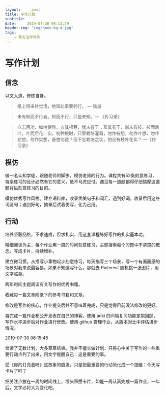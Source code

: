```yaml
---
layout:     post
title: 写作计划
subtitle: 
date:     2019-07-30 08:13:29
header-img: "img/home-bg-o.jpg"
tags:  
	- 笨方法学写作 
---
```




# 写作计划

## 信念

以文入道，修炼自身。

> 纸上得来终觉浅，绝知此事要躬行。 —  陆游

> 未有知而不行者。知而不行，只是未知。— 《传习录》

> 立志用功，如树使然。方其根芽，犹未有干；及其有干，尚未有枝。枝而后叶，叶而后花、实。初种根时，只管栽培灌溉，勿作枝想，勿作叶想，勿作花想，勿作实想，悬想何益？但不忘栽培之功，怕没有枝叶花实？ —《传习录》
<!-- more -->
## 模仿

做一名认知学徒，跟随老师的脚步，模仿老师的行为。课程共有52条刻意练习，每条练习的设计必然有它的意义，绝不马虎应付。遇见每一道题都得仔细揣摩这道题背后刻意练习的目的。 

模仿优秀写作风格。建立语料库，收录优美句子和词汇，遇到好词，收录后用这些词造句；遇到好句，摘录后试着仿写，化为己用。

## 行动

培养坚毅品格，不求速成，但求扎实，用这套课程练好写作的扎实基本功。

精细阅读为主，每个作业用一周的时间刻意练习，主题搜索每个习题中不清楚的概念，写成卡片，持续增补。

建立微习惯，从描写小事物起步刻意练习，每天描写三个场景，写一个有画面感的场景对我来说最容易。如果不知道写什么，那就去 Pinterest 随机挑一张图片，用文字临摹。

两年时间主题阅读有关写作的优秀书籍。

收藏每一篇文章附录下的参考书籍和文章。

修改是写作的核心，作业提交后并不意味着完成，只是觉得目前没法修改的更好。

每完成一篇作业都公开发表在自己的博客，使用 anki 的间隔复习功能定期回顾，写作水平进步后对作业进行修改。使用 github 管理作业，从版本对比中评估进步情况。

2019-07-30 06:15:48

曾做了无数计划，大多草草结束。我并不擅长做计划，只将心中关于写作的一些重要行动点列了出来，用文字提醒自己：这是重要的事。

受《你的灯亮着吗》这故事的启发，只是把最重要的行动简化成一个提醒：今天写卡片了吗？

把关注点放在一周的时间线上，埋头积攒卡片，如能一周认真完成一篇作业，一年后，文字必将大为变化吧。